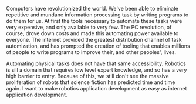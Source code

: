 Computers have revolutionized the world. We've been able to eliminate repetitive
and mundane information processing task by writing programs to do them for us. 
At first the tools necessary to automate these tasks were very expensive, and 
only available to very few. The PC revolution, of course, drove down costs and 
made this automating power available to everyone. The internet provided the 
greatest distribution channel of task automization, and has prompted the 
creation of tooling that enables millions of people to write programs to improve 
their, and other peoples', lives. 
 
Automating physical tasks does not have that same accessibility. Robotics is 
sill a domain that requires low level expert knowledge, and so has a very high 
barrier to entry. Because of this, we still don't see the massive proliferation 
of robots that science fiction has predicted time and time again. I want to make 
robotics application development as easy as internet application development. 
